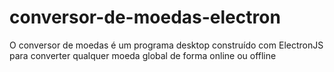 # conversor-de-moedas-electron
 O conversor de moedas é um programa desktop construído com ElectronJS para converter qualquer moeda global de forma online ou offline
